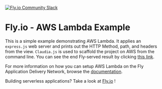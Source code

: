 [![Fly.io Community Slack](https://fly.io/slack/badge.svg)](https://fly.io/slack/)

# Fly.io - AWS Lambda Example

This is a simple example demonstrating AWS Lambda. It applies an `express.js` web server and prints out the HTTP Method, path, and headers from the view. `Claudia.js` is used to scaffold the project on AWS from the command line. You can see the end Fly-served result by clicking [this link](https://aws-lambda-example.fly.io/).

For more information on how you can setup AWS Lambda on the Fly Application Delivery Network, browse the [documentation](https://fly.io/docs/guides/#mounting-aws-lambda).

Building serverless applications? Take a look at [Fly.io](https://fly.io/mix/amazon-s3/aws-lambda/) !
